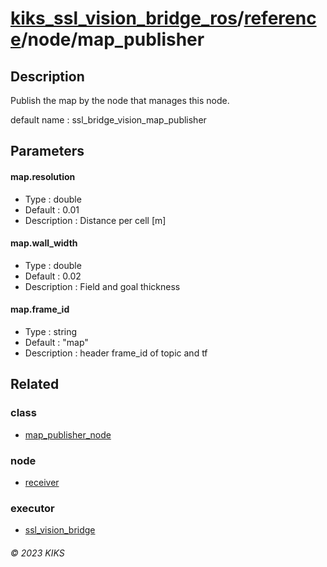 # [kiks_ssl_vision_bridge_ros](../../../README.md)/[reference](../index.md)/node/map_publisher

## Description
Publish the map by the node that manages this node.

default name : ssl_bridge_vision_map_publisher

## Parameters

#### map.resolution
- Type : double
- Default : 0.01
- Description : Distance per cell [m]

#### map.wall_width
- Type : double
- Default : 0.02
- Description : Field and goal thickness

#### map.frame_id
- Type : string
- Default : "map"
- Description : header frame_id of topic and tf

## Related

### class
- [map_publisher_node](../class/map_publisher_node.md)

### node
- [receiver](receiver.md)

### executor
- [ssl_vision_bridge](../executor/ssl_vision_bridge.md)

###### &copy; 2023 KIKS